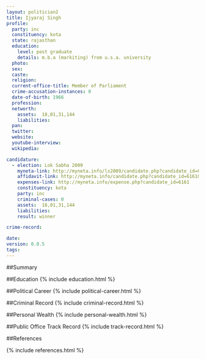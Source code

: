 ```yaml
---
layout: politician2
title: Ijyaraj Singh
profile: 
  party: inc
  constituency: kota
  state: rajasthan
  education: 
    level: post graduate
    details: m.b.a (markiting) from u.s.a. university
  photo: 
  sex: 
  caste: 
  religion: 
  current-office-title: Member of Parliament
  crime-accusation-instances: 0
  date-of-birth: 1966
  profession: 
  networth: 
    assets:  18,01,31,144
    liabilities: 
  pan: 
  twitter: 
  website: 
  youtube-interview: 
  wikipedia: 

candidature: 
  - election: Lok Sabha 2009
    myneta-link: http://myneta.info/ls2009/candidate.php?candidate_id=6161
    affidavit-link: http://myneta.info/candidate.php?candidate_id=6161&scan=original
    expenses-link: http://myneta.info/expense.php?candidate_id=6161
    constituency: kota 
    party: inc
    criminal-cases: 0
    assets:  18,01,31,144
    liabilities: 
    result: winner 

crime-record: 

date: 
version: 0.0.5
tags: 
---
```

##Summary


##Education
{% include education.html %}


##Political Career
{% include political-career.html %}


##Criminal Record
{% include criminal-record.html %}


##Personal Wealth
{% include personal-wealth.html %}


##Public Office Track Record
{% include track-record.html %}


##References


{% include references.html %}